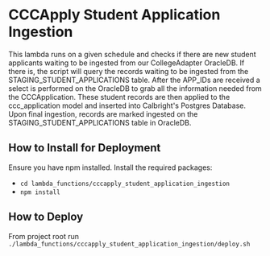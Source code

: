 # CCCApply Student Application Ingestion

This lambda runs on a given schedule and checks if there are new student applicants waiting to be ingested from our CollegeAdapter OracleDB. If there is, the script will query the records waiting to be ingested from the STAGING_STUDENT_APPLICATIONS table. After the APP_IDs are received a select is performed on the OracleDB to grab all the information needed from the CCCApplication. These student records are then applied to the ccc_application model and inserted into Calbright's Postgres Database. Upon final ingestion, records are marked ingested on the STAGING_STUDENT_APPLICATIONS table in OracleDB.

## How to Install for Deployment
Ensure you have npm installed.
Install the required packages:
 - `cd lambda_functions/cccapply_student_application_ingestion`
 - `npm install`

## How to Deploy
From project root run `./lambda_functions/cccapply_student_application_ingestion/deploy.sh`
